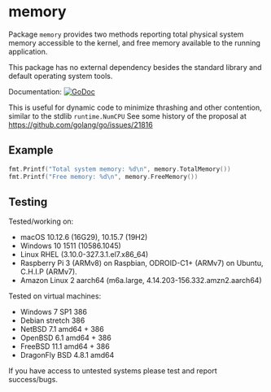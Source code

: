 # memory

Package `memory` provides two methods reporting total physical system memory
accessible to the kernel, and free memory available to the running application.

This package has no external dependency besides the standard library and default operating system tools.

Documentation:
[![GoDoc](https://godoc.org/github.com/pbnjay/memory?status.svg)](https://godoc.org/github.com/pbnjay/memory)

This is useful for dynamic code to minimize thrashing and other contention, similar to the stdlib `runtime.NumCPU`
See some history of the proposal at https://github.com/golang/go/issues/21816


## Example

```go
fmt.Printf("Total system memory: %d\n", memory.TotalMemory())
fmt.Printf("Free memory: %d\n", memory.FreeMemory())
```


## Testing

Tested/working on:
 - macOS 10.12.6 (16G29), 10.15.7 (19H2)
 - Windows 10 1511 (10586.1045)
 - Linux RHEL (3.10.0-327.3.1.el7.x86_64)
 - Raspberry Pi 3 (ARMv8) on Raspbian, ODROID-C1+ (ARMv7) on Ubuntu, C.H.I.P
   (ARMv7).
 - Amazon Linux 2 aarch64 (m6a.large, 4.14.203-156.332.amzn2.aarch64)

Tested on virtual machines:
 - Windows 7 SP1 386
 - Debian stretch 386
 - NetBSD 7.1 amd64 + 386
 - OpenBSD 6.1 amd64 + 386
 - FreeBSD 11.1 amd64 + 386
 - DragonFly BSD 4.8.1 amd64

If you have access to untested systems please test and report success/bugs.

